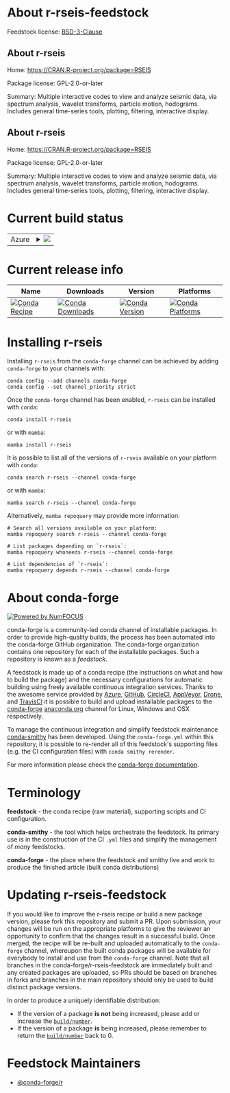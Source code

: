 About r-rseis-feedstock
=======================

Feedstock license: [BSD-3-Clause](https://github.com/conda-forge/r-rseis-feedstock/blob/main/LICENSE.txt)


About r-rseis
-------------

Home: https://CRAN.R-project.org/package=RSEIS

Package license: GPL-2.0-or-later

Summary: Multiple interactive codes to view and analyze seismic data, via spectrum analysis, wavelet transforms, particle motion, hodograms.  Includes general time-series tools, plotting, filtering, interactive display.

About r-rseis
-------------

Home: https://CRAN.R-project.org/package=RSEIS

Package license: GPL-2.0-or-later

Summary: Multiple interactive codes to view and analyze seismic data, via spectrum analysis, wavelet transforms, particle motion, hodograms.  Includes general time-series tools, plotting, filtering, interactive display.

Current build status
====================


<table>
    
  <tr>
    <td>Azure</td>
    <td>
      <details>
        <summary>
          <a href="https://dev.azure.com/conda-forge/feedstock-builds/_build/latest?definitionId=1571&branchName=main">
            <img src="https://dev.azure.com/conda-forge/feedstock-builds/_apis/build/status/r-rseis-feedstock?branchName=main">
          </a>
        </summary>
        <table>
          <thead><tr><th>Variant</th><th>Status</th></tr></thead>
          <tbody><tr>
              <td>linux_64_r_base4.3</td>
              <td>
                <a href="https://dev.azure.com/conda-forge/feedstock-builds/_build/latest?definitionId=1571&branchName=main">
                  <img src="https://dev.azure.com/conda-forge/feedstock-builds/_apis/build/status/r-rseis-feedstock?branchName=main&jobName=linux&configuration=linux%20linux_64_r_base4.3" alt="variant">
                </a>
              </td>
            </tr><tr>
              <td>linux_64_r_base4.4</td>
              <td>
                <a href="https://dev.azure.com/conda-forge/feedstock-builds/_build/latest?definitionId=1571&branchName=main">
                  <img src="https://dev.azure.com/conda-forge/feedstock-builds/_apis/build/status/r-rseis-feedstock?branchName=main&jobName=linux&configuration=linux%20linux_64_r_base4.4" alt="variant">
                </a>
              </td>
            </tr><tr>
              <td>osx_64_r_base4.3</td>
              <td>
                <a href="https://dev.azure.com/conda-forge/feedstock-builds/_build/latest?definitionId=1571&branchName=main">
                  <img src="https://dev.azure.com/conda-forge/feedstock-builds/_apis/build/status/r-rseis-feedstock?branchName=main&jobName=osx&configuration=osx%20osx_64_r_base4.3" alt="variant">
                </a>
              </td>
            </tr><tr>
              <td>osx_64_r_base4.4</td>
              <td>
                <a href="https://dev.azure.com/conda-forge/feedstock-builds/_build/latest?definitionId=1571&branchName=main">
                  <img src="https://dev.azure.com/conda-forge/feedstock-builds/_apis/build/status/r-rseis-feedstock?branchName=main&jobName=osx&configuration=osx%20osx_64_r_base4.4" alt="variant">
                </a>
              </td>
            </tr><tr>
              <td>win_64_r_base4.3</td>
              <td>
                <a href="https://dev.azure.com/conda-forge/feedstock-builds/_build/latest?definitionId=1571&branchName=main">
                  <img src="https://dev.azure.com/conda-forge/feedstock-builds/_apis/build/status/r-rseis-feedstock?branchName=main&jobName=win&configuration=win%20win_64_r_base4.3" alt="variant">
                </a>
              </td>
            </tr><tr>
              <td>win_64_r_base4.4</td>
              <td>
                <a href="https://dev.azure.com/conda-forge/feedstock-builds/_build/latest?definitionId=1571&branchName=main">
                  <img src="https://dev.azure.com/conda-forge/feedstock-builds/_apis/build/status/r-rseis-feedstock?branchName=main&jobName=win&configuration=win%20win_64_r_base4.4" alt="variant">
                </a>
              </td>
            </tr>
          </tbody>
        </table>
      </details>
    </td>
  </tr>
</table>

Current release info
====================

| Name | Downloads | Version | Platforms |
| --- | --- | --- | --- |
| [![Conda Recipe](https://img.shields.io/badge/recipe-r--rseis-green.svg)](https://anaconda.org/conda-forge/r-rseis) | [![Conda Downloads](https://img.shields.io/conda/dn/conda-forge/r-rseis.svg)](https://anaconda.org/conda-forge/r-rseis) | [![Conda Version](https://img.shields.io/conda/vn/conda-forge/r-rseis.svg)](https://anaconda.org/conda-forge/r-rseis) | [![Conda Platforms](https://img.shields.io/conda/pn/conda-forge/r-rseis.svg)](https://anaconda.org/conda-forge/r-rseis) |

Installing r-rseis
==================

Installing `r-rseis` from the `conda-forge` channel can be achieved by adding `conda-forge` to your channels with:

```
conda config --add channels conda-forge
conda config --set channel_priority strict
```

Once the `conda-forge` channel has been enabled, `r-rseis` can be installed with `conda`:

```
conda install r-rseis
```

or with `mamba`:

```
mamba install r-rseis
```

It is possible to list all of the versions of `r-rseis` available on your platform with `conda`:

```
conda search r-rseis --channel conda-forge
```

or with `mamba`:

```
mamba search r-rseis --channel conda-forge
```

Alternatively, `mamba repoquery` may provide more information:

```
# Search all versions available on your platform:
mamba repoquery search r-rseis --channel conda-forge

# List packages depending on `r-rseis`:
mamba repoquery whoneeds r-rseis --channel conda-forge

# List dependencies of `r-rseis`:
mamba repoquery depends r-rseis --channel conda-forge
```


About conda-forge
=================

[![Powered by
NumFOCUS](https://img.shields.io/badge/powered%20by-NumFOCUS-orange.svg?style=flat&colorA=E1523D&colorB=007D8A)](https://numfocus.org)

conda-forge is a community-led conda channel of installable packages.
In order to provide high-quality builds, the process has been automated into the
conda-forge GitHub organization. The conda-forge organization contains one repository
for each of the installable packages. Such a repository is known as a *feedstock*.

A feedstock is made up of a conda recipe (the instructions on what and how to build
the package) and the necessary configurations for automatic building using freely
available continuous integration services. Thanks to the awesome service provided by
[Azure](https://azure.microsoft.com/en-us/services/devops/), [GitHub](https://github.com/),
[CircleCI](https://circleci.com/), [AppVeyor](https://www.appveyor.com/),
[Drone](https://cloud.drone.io/welcome), and [TravisCI](https://travis-ci.com/)
it is possible to build and upload installable packages to the
[conda-forge](https://anaconda.org/conda-forge) [anaconda.org](https://anaconda.org/)
channel for Linux, Windows and OSX respectively.

To manage the continuous integration and simplify feedstock maintenance
[conda-smithy](https://github.com/conda-forge/conda-smithy) has been developed.
Using the ``conda-forge.yml`` within this repository, it is possible to re-render all of
this feedstock's supporting files (e.g. the CI configuration files) with ``conda smithy rerender``.

For more information please check the [conda-forge documentation](https://conda-forge.org/docs/).

Terminology
===========

**feedstock** - the conda recipe (raw material), supporting scripts and CI configuration.

**conda-smithy** - the tool which helps orchestrate the feedstock.
                   Its primary use is in the construction of the CI ``.yml`` files
                   and simplify the management of *many* feedstocks.

**conda-forge** - the place where the feedstock and smithy live and work to
                  produce the finished article (built conda distributions)


Updating r-rseis-feedstock
==========================

If you would like to improve the r-rseis recipe or build a new
package version, please fork this repository and submit a PR. Upon submission,
your changes will be run on the appropriate platforms to give the reviewer an
opportunity to confirm that the changes result in a successful build. Once
merged, the recipe will be re-built and uploaded automatically to the
`conda-forge` channel, whereupon the built conda packages will be available for
everybody to install and use from the `conda-forge` channel.
Note that all branches in the conda-forge/r-rseis-feedstock are
immediately built and any created packages are uploaded, so PRs should be based
on branches in forks and branches in the main repository should only be used to
build distinct package versions.

In order to produce a uniquely identifiable distribution:
 * If the version of a package **is not** being increased, please add or increase
   the [``build/number``](https://docs.conda.io/projects/conda-build/en/latest/resources/define-metadata.html#build-number-and-string).
 * If the version of a package **is** being increased, please remember to return
   the [``build/number``](https://docs.conda.io/projects/conda-build/en/latest/resources/define-metadata.html#build-number-and-string)
   back to 0.

Feedstock Maintainers
=====================

* [@conda-forge/r](https://github.com/conda-forge/r/)

